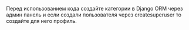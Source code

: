 Перед использованием кода создайте категории в Django ORM через админ панель и если создали пользователя через createsuperuser то создайте для него профиль.
